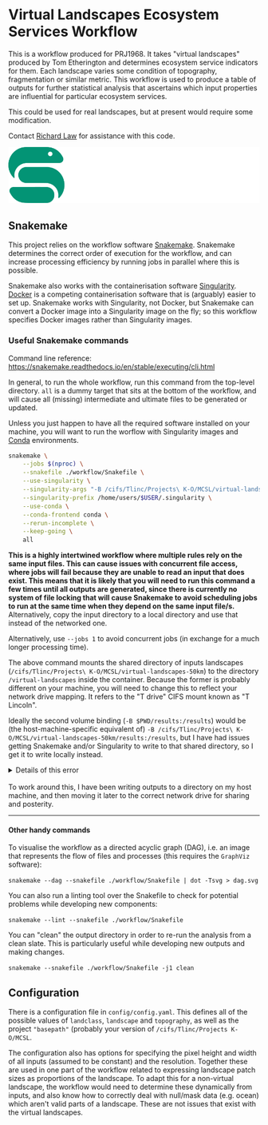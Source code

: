 # Virtual Landscapes Ecosystem Services Workflow

This is a workflow produced for PRJ1968. It takes "virtual landscapes" produced by Tom Etherington and determines ecosystem service indicators for them. Each landscape varies some condition of topography, fragmentation or similar metric. This workflow is used to produce a table of outputs for further statistical analysis that ascertains which input properties are influential for particular ecosystem services.

This could be used for real landscapes, but at present would require some modification.

Contact [Richard Law](lawr@landcareresearch.co.nz) for assistance with this code.

![Snakemake logo](docs/snakemake.png)

## Snakemake

This project relies on the workflow software [Snakemake](https://snakemake.readthedocs.io/en/stable/). Snakemake determines the correct order of execution for the workflow, and can increase processing efficiency by running jobs in parallel where this is possible.

Snakemake also works with the containerisation software [Singularity](https://sylabs.io/singularity/). [Docker](https://www.docker.com/) is a competing containerisation software that is (arguably) easier to set up. Snakemake works with Singularity, not Docker, but Snakemake can convert a Docker image into a Singularity image on the fly; so this workflow specifies Docker images rather than Singularity images.

### Useful Snakemake commands

Command line reference: https://snakemake.readthedocs.io/en/stable/executing/cli.html

In general, to run the whole workflow, run this command from the top-level directory. `all` is a dummy target that sits at the bottom of the workflow, and will cause all (missing) intermediate and ultimate files to be generated or updated.

Unless you just happen to have all the required software installed on your machine, you will want to run the worflow with Singularity images and [Conda](https://docs.conda.io/en/latest/) environments.

```bash
snakemake \
	--jobs $(nproc) \
	--snakefile ./workflow/Snakefile \
	--use-singularity \
	--singularity-args "-B /cifs/Tlinc/Projects\ K-O/MCSL/virtual-landscapes-50km:/virtual-landscapes -B $PWD/results:/results -B $PWD/logs:/logs" \
	--singularity-prefix /home/users/$USER/.singularity \
	--use-conda \
	--conda-frontend conda \
	--rerun-incomplete \
	--keep-going \
	all
```

**This is a highly intertwined workflow where multiple rules rely on the same input files. This can cause issues with concurrent file access, where jobs will fail because they are unable to read an input that does exist. This means that it is likely that you will need to run this command a few times until all outputs are generated, since there is currently no system of file locking that will cause Snakemake to avoid scheduling jobs to run at the same time when they depend on the same input file/s.** Alternatively, copy the input directory to a local directory and use that instead of the networked one.

Alternatively, use `--jobs 1` to avoid concurrent jobs (in exchange for a much longer processing time).

The above command mounts the shared directory of inputs landscapes (`/cifs/Tlinc/Projects\ K-O/MCSL/virtual-landscapes-50km`) to the directory `/virtual-landscapes` inside the container. Because the former is probably different on your machine, you will need to change this to reflect your network drive mapping. It refers to the "T drive" CIFS mount known as "T Lincoln".

Ideally the second volume binding (`-B $PWD/results:/results`) would be (the host-machine-specific equivalent of) `-B /cifs/Tlinc/Projects\ K-O/MCSL/virtual-landscapes-50km/results:/results`, but I have had issues getting Snakemake and/or Singularity to write to that shared directory, so I get it to write locally instead.


<details>
	<summary>Details of this error</summary>
	The error is unclear, but it seems to end up mounting the wrong thing.
	```
	snakemake --use-singularity -p -j1 --singularity-args "-B /cifs/Tlinc/Projects\\ K-O/MCSL/virtual-landscapes-50km:/virtual-landscapes -B /cifs/Tlinc/Projects\\ K-O/MCSL/workflow/results:/results" --singularity-prefix /home/users/$USER/.singularity
	Building DAG of jobs...
	Using shell: /bin/bash
	Provided cores: 1 (use --cores to define parallelism)
	Rules claiming more threads will be scaled down.
	Job counts:
		count	jobs
		1	all
		4	carbon_stock
		4	greenhouse_gas_emission
		9

	[Wed Dec  2 12:43:28 2020]
	rule carbon_stock:
	    input: /cifs/Tlinc/Projects K-O/MCSL/virtual-landscapes-50km/hills/landclass_t1_c10.tif
	    output: results/carbon_stocks/hills/t1.c10.LandscapeCarbonStock.tif
	    jobid: 4
	    wildcards: landscape=hills, topography=t1, landclass=c10

	gdal_calc.py -A "/virtual-landscapes/hills/landclass_t1_c10.tif" --outfile=/results/carbon_stocks/hills/t1.c10.LandscapeCarbonStock.tif --calc="(A==0)*5 + (A==1)*10 + (A==2)*18 + (A==3)*30 + (A==4)*140 + (A==5)*200" --type=UInt16 --overwrite --co TILED=YES
	Activating singularity image /home/users/lawr/.singularity/d656e5e84caaafdc61745ab1ef68999a.simg
	FATAL:   could not open image /home/users/lawr/Network/Tlinc/Projects K-O/MCSL/workflow/K-O/MCSL/workflow: failed to retrieve path for /home/users/lawr/Network/Tlinc/Projects K-O/MCSL/workflow/K-O/MCSL/workflow: lstat /cifs/Tlinc/Projects K-O/MCSL/workflow/K-O: no such file or directory
	[Wed Dec  2 12:43:28 2020]
	Error in rule carbon_stock:
	    jobid: 4
	    output: results/carbon_stocks/hills/t1.c10.LandscapeCarbonStock.tif
	    shell:
	        gdal_calc.py -A "/virtual-landscapes/hills/landclass_t1_c10.tif" --outfile=/results/carbon_stocks/hills/t1.c10.LandscapeCarbonStock.tif --calc="(A==0)*5 + (A==1)*10 + (A==2)*18 + (A==3)*30 + (A==4)*140 + (A==5)*200" --type=UInt16 --overwrite --co TILED=YES
	        (one of the commands exited with non-zero exit code; note that snakemake uses bash strict mode!)

	Shutting down, this might take some time.
	Exiting because a job execution failed. Look above for error message
	Complete log: /cifs/Tlinc/Projects K-O/MCSL/workflow/.snakemake/log/2020-12-02T124327.441032.snakemake.log
	```

	Most relevant part:

	```
	FATAL:   could not open image /home/users/lawr/Network/Tlinc/Projects K-O/MCSL/workflow/K-O/MCSL/workflow: failed to retrieve path for /home/users/lawr/Network/Tlinc/Projects K-O/MCSL/workflow/K-O/MCSL/workflow: lstat /cifs/Tlinc/Projects K-O/MCSL/workflow/K-O: no such file or directory
	```

</details>
</br>
To work around this, I have been writing outputs to a directory on my host machine, and then moving it later to the correct network drive for sharing and posterity.

---

#### Other handy commands

To visualise the workflow as a directed acyclic graph (DAG), i.e. an image that represents the flow of files and processes (this requires the `GraphViz` software):

`snakemake --dag --snakefile ./workflow/Snakefile | dot -Tsvg > dag.svg`

You can also run a linting tool over the Snakefile to check for potential problems while developing new components:

`snakemake --lint --snakefile ./workflow/Snakefile`

You can "clean" the output directory in order to re-run the analysis from a clean slate. This is particularly useful while developing new outputs and making changes.

`snakemake --snakefile ./workflow/Snakefile -j1 clean`

## Configuration

There is a configuration file in `config/config.yaml`. This defines all of the possible values of `landclass`, `landscape` and `topography`, as well as the project `"basepath"` (probably your version of `/cifs/Tlinc/Projects K-O/MCSL`.

The configuration also has options for specifying the pixel height and width of all inputs (assumed to be constant) and the resolution. Together these are used in one part of the workflow related to expressing landscape patch sizes as proportions of the landscape. To adapt this for a non-virtual landscape, the workflow would need to determine these dynamically from inputs, and also know how to correctly deal with null/mask data (e.g. ocean) which aren't valid parts of a landscape. These are not issues that exist with the virtual landscapes.
